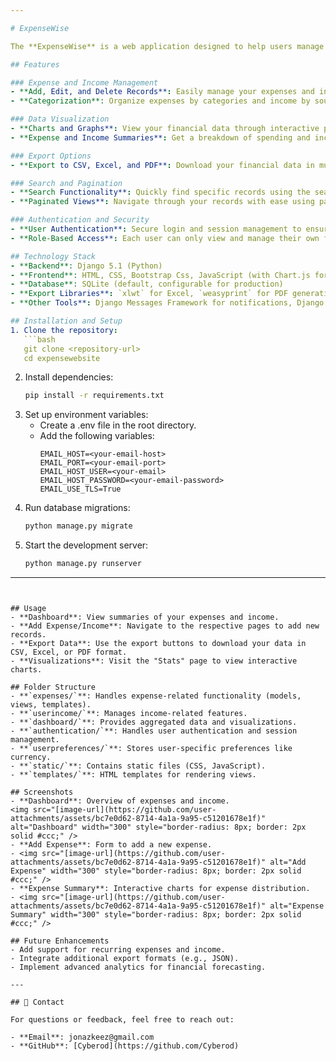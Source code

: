 ```yaml
---

# ExpenseWise

The **ExpenseWise** is a web application designed to help users manage their personal finances by tracking expenses and income. It provides an intuitive interface for adding, editing, and deleting financial records, as well as generating insightful visualizations and exporting data in various formats.

## Features

### Expense and Income Management
- **Add, Edit, and Delete Records**: Easily manage your expenses and income with a user-friendly interface.
- **Categorization**: Organize expenses by categories and income by sources for better tracking.

### Data Visualization
- **Charts and Graphs**: View your financial data through interactive pie charts and bar charts for both expenses and income.
- **Expense and Income Summaries**: Get a breakdown of spending and income over the last six months.

### Export Options
- **Export to CSV, Excel, and PDF**: Download your financial data in multiple formats for offline use or sharing.

### Search and Pagination
- **Search Functionality**: Quickly find specific records using the search bar.
- **Paginated Views**: Navigate through your records with ease using pagination.

### Authentication and Security
- **User Authentication**: Secure login and session management to ensure data privacy.
- **Role-Based Access**: Each user can only view and manage their own financial data.

## Technology Stack
- **Backend**: Django 5.1 (Python)
- **Frontend**: HTML, CSS, Bootstrap Css, JavaScript (with Chart.js for visualizations)
- **Database**: SQLite (default, configurable for production)
- **Export Libraries**: `xlwt` for Excel, `weasyprint` for PDF generation
- **Other Tools**: Django Messages Framework for notifications, Django Paginator for record navigation

## Installation and Setup
1. Clone the repository:
   ```bash
   git clone <repository-url>
   cd expensewebsite
   ```
2. Install dependencies:
   ```bash
   pip install -r requirements.txt
   ```
3. Set up environment variables:
   - Create a .env file in the root directory.
   - Add the following variables:
     ```
     EMAIL_HOST=<your-email-host>
     EMAIL_PORT=<your-email-port>
     EMAIL_HOST_USER=<your-email>
     EMAIL_HOST_PASSWORD=<your-email-password>
     EMAIL_USE_TLS=True
     ```
4. Run database migrations:
   ```bash
   python manage.py migrate
   ```
5. Start the development server:
   ```bash
   python manage.py runserver
   ```
---
```


## Usage
- **Dashboard**: View summaries of your expenses and income.
- **Add Expense/Income**: Navigate to the respective pages to add new records.
- **Export Data**: Use the export buttons to download your data in CSV, Excel, or PDF format.
- **Visualizations**: Visit the "Stats" page to view interactive charts.

## Folder Structure
- **`expenses/`**: Handles expense-related functionality (models, views, templates).
- **`userincome/`**: Manages income-related features.
- **`dashboard/`**: Provides aggregated data and visualizations.
- **`authentication/`**: Handles user authentication and session management.
- **`userpreferences/`**: Stores user-specific preferences like currency.
- **`static/`**: Contains static files (CSS, JavaScript).
- **`templates/`**: HTML templates for rendering views.

## Screenshots
- **Dashboard**: Overview of expenses and income.
<img src="[image-url](https://github.com/user-attachments/assets/bc7e0d62-8714-4a1a-9a95-c51201678e1f)" alt="Dashboard" width="300" style="border-radius: 8px; border: 2px solid #ccc;" />
- **Add Expense**: Form to add a new expense.
- <img src="[image-url](https://github.com/user-attachments/assets/bc7e0d62-8714-4a1a-9a95-c51201678e1f)" alt="Add Expense" width="300" style="border-radius: 8px; border: 2px solid #ccc;" />
- **Expense Summary**: Interactive charts for expense distribution.
- <img src="[image-url](https://github.com/user-attachments/assets/bc7e0d62-8714-4a1a-9a95-c51201678e1f)" alt="Expense Summary" width="300" style="border-radius: 8px; border: 2px solid #ccc;" />

## Future Enhancements
- Add support for recurring expenses and income.
- Integrate additional export formats (e.g., JSON).
- Implement advanced analytics for financial forecasting.

---

## 📧 Contact

For questions or feedback, feel free to reach out:

- **Email**: jonazkeez@gmail.com
- **GitHub**: [Cyberod](https://github.com/Cyberod)
